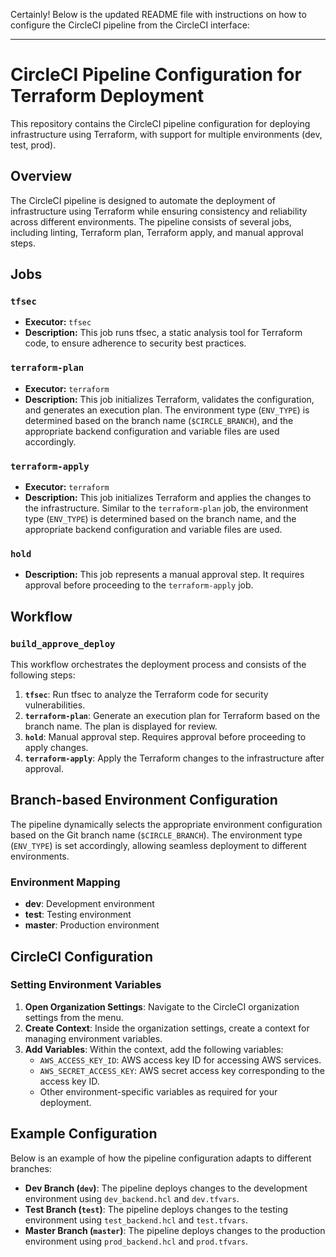 Certainly! Below is the updated README file with instructions on how to configure the CircleCI pipeline from the CircleCI interface:

---

# CircleCI Pipeline Configuration for Terraform Deployment

This repository contains the CircleCI pipeline configuration for deploying infrastructure using Terraform, with support for multiple environments (dev, test, prod).

## Overview

The CircleCI pipeline is designed to automate the deployment of infrastructure using Terraform while ensuring consistency and reliability across different environments. The pipeline consists of several jobs, including linting, Terraform plan, Terraform apply, and manual approval steps.

## Jobs

### `tfsec`

- **Executor:** `tfsec`
- **Description:** This job runs tfsec, a static analysis tool for Terraform code, to ensure adherence to security best practices.

### `terraform-plan`

- **Executor:** `terraform`
- **Description:** This job initializes Terraform, validates the configuration, and generates an execution plan. The environment type (`ENV_TYPE`) is determined based on the branch name (`$CIRCLE_BRANCH`), and the appropriate backend configuration and variable files are used accordingly.

### `terraform-apply`

- **Executor:** `terraform`
- **Description:** This job initializes Terraform and applies the changes to the infrastructure. Similar to the `terraform-plan` job, the environment type (`ENV_TYPE`) is determined based on the branch name, and the appropriate backend configuration and variable files are used.

### `hold`

- **Description:** This job represents a manual approval step. It requires approval before proceeding to the `terraform-apply` job.

## Workflow

### `build_approve_deploy`

This workflow orchestrates the deployment process and consists of the following steps:

1. **`tfsec`**: Run tfsec to analyze the Terraform code for security vulnerabilities.
2. **`terraform-plan`**: Generate an execution plan for Terraform based on the branch name. The plan is displayed for review.
3. **`hold`**: Manual approval step. Requires approval before proceeding to apply changes.
4. **`terraform-apply`**: Apply the Terraform changes to the infrastructure after approval.

## Branch-based Environment Configuration

The pipeline dynamically selects the appropriate environment configuration based on the Git branch name (`$CIRCLE_BRANCH`). The environment type (`ENV_TYPE`) is set accordingly, allowing seamless deployment to different environments.

### Environment Mapping

- **dev**: Development environment
- **test**: Testing environment
- **master**: Production environment

## CircleCI Configuration

### Setting Environment Variables

1. **Open Organization Settings**: Navigate to the CircleCI organization settings from the menu.
2. **Create Context**: Inside the organization settings, create a context for managing environment variables.
3. **Add Variables**: Within the context, add the following variables:
   - `AWS_ACCESS_KEY_ID`: AWS access key ID for accessing AWS services.
   - `AWS_SECRET_ACCESS_KEY`: AWS secret access key corresponding to the access key ID.
   - Other environment-specific variables as required for your deployment.

## Example Configuration

Below is an example of how the pipeline configuration adapts to different branches:

- **Dev Branch (`dev`)**: The pipeline deploys changes to the development environment using `dev_backend.hcl` and `dev.tfvars`.
- **Test Branch (`test`)**: The pipeline deploys changes to the testing environment using `test_backend.hcl` and `test.tfvars`.
- **Master Branch (`master`)**: The pipeline deploys changes to the production environment using `prod_backend.hcl` and `prod.tfvars`.

